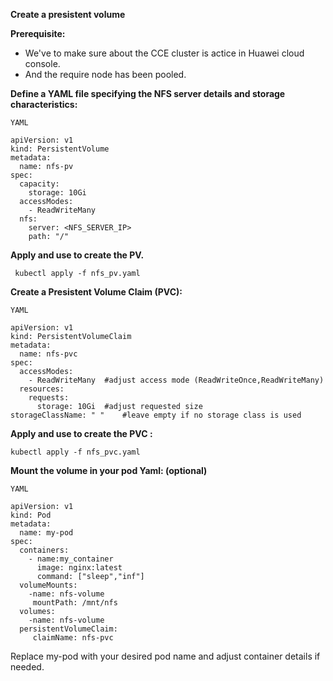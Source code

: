 **Create a presistent volume**

**Prerequisite:**

* We've to make sure about the CCE cluster is actice in Huawei cloud console.
* And the require node has been pooled.


**Define a YAML file specifying the NFS server details and storage characteristics:**

`YAML`

```
apiVersion: v1
kind: PersistentVolume
metadata:
  name: nfs-pv
spec:
  capacity:
    storage: 10Gi
  accessModes:
    - ReadWriteMany
  nfs:
    server: <NFS_SERVER_IP>
    path: "/"
```

**Apply and use to create the PV.**

```
 kubectl apply -f nfs_pv.yaml
```

 **Create a Presistent Volume Claim (PVC):**

`YAML`

```
apiVersion: v1
kind: PersistentVolumeClaim
metadata:
  name: nfs-pvc
spec:
  accessModes:
    - ReadWriteMany  #adjust access mode (ReadWriteOnce,ReadWriteMany)
  resources:
    requests:
      storage: 10Gi  #adjust requested size
storageClassName: " "    #leave empty if no storage class is used
```


**Apply and use to create the PVC :**

```
kubectl apply -f nfs_pvc.yaml
```

**Mount the volume in your pod Yaml: (optional)**

`YAML`

```
apiVersion: v1
kind: Pod
metadata:
  name: my-pod
spec:
  containers:
    - name:my_container  
      image: nginx:latest   
      command: ["sleep","inf"]
  volumeMounts:
    -name: nfs-volume
     mountPath: /mnt/nfs
  volumes:
    -name: nfs-volume
  persistentVolumeClaim:  
     claimName: nfs-pvc
```

  Replace my-pod with your desired pod name and adjust container details if needed.
